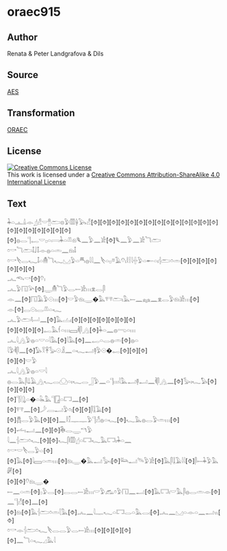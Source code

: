 # oraec915

## Author

Renata & Peter Landgrafova & Dils

## Source

[AES](https://github.com/simondschweitzer/aes)

## Transformation

[ORAEC](https://oraec.github.io/)

## License

<a rel="license" href="http://creativecommons.org/licenses/by-sa/4.0/"><img alt="Creative Commons License" style="border-width:0" src="https://i.creativecommons.org/l/by-sa/4.0/88x31.png" /></a><br />This work is licensed under a <a rel="license" href="http://creativecommons.org/licenses/by-sa/4.0/">Creative Commons Attribution-ShareAlike 4.0 International License</a>

## Text

𓇓𓏏𓊵𓏙𓁹𓊨𓀭𓎟𓊽𓂧𓊖𓅱𓏃𓋀𓅂𓀭[⯑][⯑][⯑][⯑][⯑][⯑][⯑][⯑][⯑][⯑][⯑][⯑][⯑][⯑][⯑][⯑][⯑][⯑][⯑][⯑][⯑][⯑]𓐍𓂋𓊹𓉻𓎟𓊪𓏏𓇯𓇓𓏏𓌨𓁶𓆰𓈖𓅱𓈖𓀀[⯑]𓆰𓈖𓅱𓈖𓀀𓆓𓂧<br>
𓏌𓎡𓆓𓂧𓄤𓄙𓄤𓁹𓐍𓏏𓏛𓈖𓁶𓏤𓄤<br>
𓏌𓎡𓌸𓂋𓆑𓄤𓏏𓄟𓆓𓆑𓈋𓅱𓏏𓄪𓐍𓇋𓇋𓈖𓌸𓏏𓊪𓎼𓄿𓄣𓏤𓎛𓌉𓇋𓏶𓅱𓏏𓄡𓏏𓏤𓐪𓂧𓏌𓏛[⯑][⯑][⯑][⯑][⯑][⯑][⯑]<br>
𓂜𓆞𓎡[⯑]𓄣𓏤<br>
𓂜𓅱𓉔𓅪[⯑]𓇾𓄟𓆓𓅱𓂋𓍿𓀀𓏥𓁷𓂋𓋴<br>
𓁹𓈖[⯑]𓉔𓄿𓅱𓇳𓏥[⯑]𓎟𓅱𓁶𓏤𓇾�𓅓𓐥𓂧𓏤𓅓𓍿𓈖𓈐𓈖𓁷𓂋𓅱𓁶𓏤𓀀𓏥[⯑]<br>
𓁹[⯑]𓂋𓇳𓏤𓂋𓌨𓏏𓆑<br>
𓂜𓅱𓂧𓂡𓈖[⯑]𓅓𓐟𓏤[⯑][⯑][⯑][⯑][⯑][⯑][⯑]<br>
[⯑][⯑][⯑][⯑]𓉻𓅓𓆳𓏏𓏥𓈙𓌞𓋴𓂻[⯑]𓇓𓏏𓈖𓐍𓂸𓏏𓏥<br>
𓂜𓇋𓂻𓅱𓐍𓏏𓎟𓏏𓇋𓅓[⯑]𓇋𓅓[⯑]𓈖𓉻𓏏𓂋𓐍𓏛[⯑]𓐍𓏏<br>
𓇋𓅱𓌞𓋴𓈖[⯑]𓅃𓎝𓋹𓅭𓇳𓏎𓈖𓏏𓆑𓂝𓊢𓅱𓇳�𓉻[⯑][⯑][⯑]<br>
[⯑][⯑]𓎟𓅱<br>
𓂜𓇋𓂻𓅱𓐍𓏏𓎟𓇋<br>
𓐍𓂋𓅓𓋴𓍑𓄿𓂻𓆑𓂋𓈌𓏏𓏤𓆑𓂋𓃀𓅱𓈖𓏏𓊹𓏥𓇋𓅓𓂝𓊢𓂝𓈖𓌞𓋴𓂻𓈖[⯑]𓅭𓏤𓆑𓅃[⯑][⯑][⯑][⯑]<br>
[⯑]𓊹𓍛𓊮𓏏�𓏏𓆘𓅓𓊹𓉗𓏏𓉐𓈖[⯑]<br>
[⯑]𓐥𓈖[⯑]𓌳𓐙𓂝𓅱𓏌𓏤[⯑][⯑]𓋴𓆼𓄿[⯑]<br>
[⯑]𓆣𓂋𓅱𓅓[⯑][⯑]𓈖𓎛𓎿𓊃𓊃𓅱𓊹𓀭𓐍𓏏𓆑[⯑]𓆑𓅓𓐍𓂋𓅱𓏛𓏥[⯑]<br>
[⯑]𓌡𓏤𓂝𓈖[⯑][⯑]𓇗𓂋𓇾𓎔𓅱<br>
𓇋𓈖𓐪𓂧𓏌𓆑[⯑][⯑]𓆑𓋴𓏃𓊨𓏏𓉐𓆑𓅓𓉐𓏤𓇓𓏏𓈖<br>
𓏌𓎡𓎟𓌸𓂋𓅱𓏏[⯑]<br>
[⯑]𓅓[⯑]𓇋𓈙𓏏𓏛𓏥[⯑]𓁶𓏤𓇾�𓅓𓂝𓅭𓏤[⯑]𓃛𓂝𓄯𓅱𓀀[⯑]𓅓𓋴𓆼𓄿𓇋𓇋[⯑]𓋴𓍿𓇓𓅱𓅓𓏞[⯑]<br>
[⯑][⯑]𓄣𓁶𓏤𓇾�<br>
𓍿𓈖𓏏𓏛[⯑]𓊪𓅱𓂋[⯑]𓂋𓂋𓍿𓀀𓏥𓎟𓅱𓃹𓏌𓅱𓉔𓈖𓂝[⯑]𓅓𓉐𓏤𓎟𓅓𓋴𓐍𓂋𓏛𓁹[⯑]𓈖𓊹𓀭[⯑]𓈖[⯑]<br>
[⯑]𓁶𓏤[⯑]𓅓𓐪𓂧𓏌𓏛𓇛𓅓[⯑]𓂜𓈖𓇋𓊃𓆑𓏏𓉐𓂋𓏏𓅓𓂋𓏤[⯑]𓂜𓈖𓈋𓏏𓁹𓏏𓈖𓂝𓏭[⯑]<br>
𓏌𓎡𓁹𓐪𓂧𓏌𓆑𓌸𓂋𓂋𓅱𓂋𓍿𓀀𓏥[⯑][⯑][⯑][⯑]<br>
[⯑]𓈖𓆓𓏏𓆑𓈎𓅓𓇋<br>
